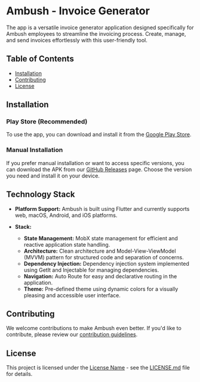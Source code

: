 # Ambush - Invoice Generator

The app is a versatile invoice generator application designed specifically for Ambush employees to streamline the invoicing process. Create, manage, and send invoices effortlessly with this user-friendly tool.

## Table of Contents

- [Installation](#installation)
- [Contributing](#contributing)
- [License](#license)

## Installation

### Play Store (Recommended)

To use the app, you can download and install it from the [Google Play Store](https://play.google.com/store/apps/details?id=com.theolm.ambush_app).

### Manual Installation

If you prefer manual installation or want to access specific versions, you can download the APK from our [GitHub Releases](https://github.com/theolm/ambush-app/releases) page. Choose the version you need and install it on your device.

## Technology Stack

- **Platform Support:** Ambush is built using Flutter and currently supports web, macOS, Android, and iOS platforms.

- **Stack:**
  - **State Management:** MobX state management for efficient and reactive application state handling.
  - **Architecture:** Clean architecture and Model-View-ViewModel (MVVM) pattern for structured code and separation of concerns.
  - **Dependency Injection:** Dependency injection system implemented using GetIt and Injectable for managing dependencies.
  - **Navigation:** Auto Route for easy and declarative routing in the application.
  - **Theme:** Pre-defined theme using dynamic colors for a visually pleasing and accessible user interface.

## Contributing

We welcome contributions to make Ambush even better. If you'd like to contribute, please review our [contribution guidelines](CONTRIBUTING.md).

## License

This project is licensed under the [License Name](LICENSE.md) - see the [LICENSE.md](LICENSE.md) file for details.



[//]: # (flutter pub run build_runner build)

[//]: # (flutter pub run build_runner watch)
